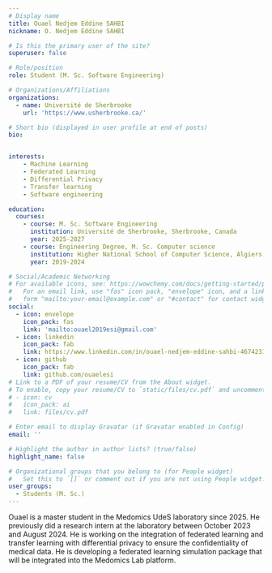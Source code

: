 ```yaml
---
# Display name
title: Ouael Nedjem Eddine SAHBI
nickname: O. Nedjem Eddine SAHBI

# Is this the primary user of the site?
superuser: false

# Role/position
role: Student (M. Sc. Software Engineering)

# Organizations/Affiliations
organizations:
  - name: Université de Sherbrooke
    url: 'https://www.usherbrooke.ca/'

# Short bio (displayed in user profile at end of posts)
bio: 


interests:
    - Machine Learning
    - Federated Learning
    - Differential Privacy
    - Transfer learning
    - Software engineering

education:
  courses:
    - course: M. Sc. Software Engineering
      institution: Université de Sherbrooke, Sherbrooke, Canada
      year: 2025-2027
    - course: Engineering Degree, M. Sc. Computer science
      institution: Higher National School of Computer Science, Algiers, Algeria
      year: 2019-2024

# Social/Academic Networking
# For available icons, see: https://wowchemy.com/docs/getting-started/page-builder/#icons
#   For an email link, use "fas" icon pack, "envelope" icon, and a link in the
#   form "mailto:your-email@example.com" or "#contact" for contact widget.
social:
  - icon: envelope
    icon_pack: fas
    link: 'mailto:ouael2019esi@gmail.com'
  - icon: linkedin
    icon_pack: fab
    link: https://www.linkedin.com/in/ouael-nedjem-eddine-sahbi-4674231b3?utm_source=share&utm_campaign=share_via&utm_content=profile&utm_medium=ios_app
  - icon: github
    icon_pack: fab
    link: github.com/ouaelesi
# Link to a PDF of your resume/CV from the About widget.
# To enable, copy your resume/CV to `static/files/cv.pdf` and uncomment the lines below.
# - icon: cv
#   icon_pack: ai
#   link: files/cv.pdf

# Enter email to display Gravatar (if Gravatar enabled in Config)
email: ''

# Highlight the author in author lists? (true/false)
highlight_name: false

# Organizational groups that you belong to (for People widget)
#   Set this to `[]` or comment out if you are not using People widget.
user_groups:
  - Students (M. Sc.)
---
```


Ouael is a master student in the Medomics UdeS laboratory since 2025. He previously did a research intern at the laboratory between October 2023 and August 2024. He is working on the integration of federated learning and transfer learning with differential privacy to ensure the confidentiality of medical data. He is developing a federated learning simulation package that will be integrated into the Medomics Lab platform.
